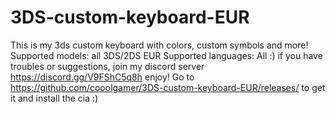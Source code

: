 # 3DS-custom-keyboard-EUR
This is my 3ds custom keyboard with colors, custom symbols and more!
Supported models: all 3DS/2DS EUR
Supported languages: All :)
if you have troubles or suggestions, join my discord server https://discord.gg/V9FShC5q8h
enjoy!
Go to https://github.com/cooolgamer/3DS-custom-keyboard-EUR/releases/ to get it and install the cia :)
